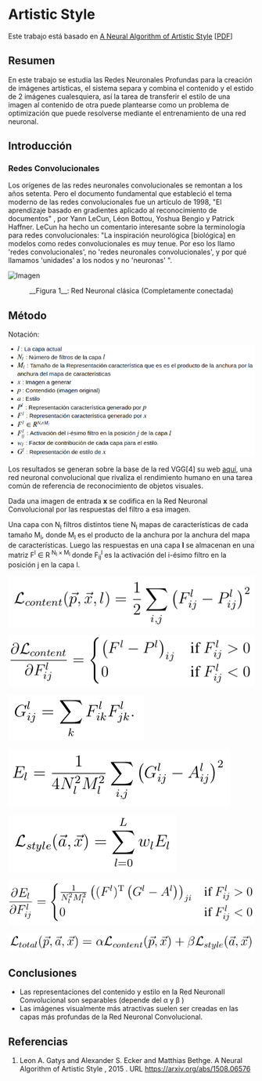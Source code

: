 # Artistic Style

Este trabajo está basado en [A Neural Algorithm of Artistic Style](https://arxiv.org/abs/1508.06576) \[[PDF](https://arxiv.org/pdf/1508.06576.pdf)\]

## Resumen

En este trabajo se estudia las Redes Neuronales Profundas para la creación de imágenes artísticas, el sistema separa y combina el contenido y el estido de 2 imágenes cualesquiera, así la tarea de transferir el estilo de una imagen al contenido de otra puede plantearse como un problema de optimización que puede resolverse mediante el entrenamiento de una red neuronal.

## Introducción

### Redes Convolucionales

Los orígenes de las redes neuronales convolucionales se remontan a los años setenta. Pero el documento fundamental que estableció el tema moderno de las redes convolucionales fue un artículo de 1998, "El aprendizaje basado en gradientes aplicado al reconocimiento de documentos" , por Yann LeCun, Léon Bottou, Yoshua Bengio y Patrick Haffner. LeCun ha hecho un comentario interesante sobre la terminología para redes convolucionales:  "La inspiración neurológica [biológica] en modelos como redes convolucionales es muy tenue. Por eso los llamo 'redes convolucionales', no 'redes neuronales convolucionales', y por qué llamamos 'unidades' a los nodos y no 'neuronas' ".

![Imagen](http://neuralnetworksanddeeplearning.com/images/tikz41.png)

<center> __Figura 1__: Red Neuronal clásica (Completamente conectada) </center>

## Método

Notación:

![Imagen](img/i7.png)

Los resultados se generan sobre la base de la red VGG[4] su web [aquí](http://www.robots.ox.ac.uk/~vgg/research/very_deep/), una red neuronal convolucional que rivaliza el rendimiento humano en una tarea común de referencia de reconocimiento de objetos visuales.

Dada una imagen de entrada __x__ se codifica en la Red Neuronal Convolucional por las respuestas del filtro a esa imagen.  

Una capa con N<sub>l</sub> filtros distintos tiene N<sub>l</sub> mapas de características de cada tamaño M<sub>l</sub>, donde M<sub>l</sub> es el producto de la anchura por la anchura del  mapa de características. Luego las respuestas en una capa __l__ se almacenan en una matriz F<sup>l</sup> ∈ R<sup> N<sub>l</sub> × M<sub>l</sub> </sup> donde F<sub>ij</sub><sup>l</sup> es la activación del i-ésimo filtro en la posición j en la capa l. 

 ![](img/1.png)

![Imagen](img/2.png)

![Imagen](img/3.png)

![Imagen](img/4.png)

![Imagen](img/5.png)

![Imagen](img/6.png)

![Imagen](img/7.png)

## Conclusiones
- Las representaciones del contenido y estilo en la Red Neuronall Convolucional son separables (depende del α y β )
- Las imágenes visualmente más atractivas suelen ser creadas en las capas más profundas de la Red Neuronal Convolucional.

## Referencias
1. Leon A. Gatys and Alexander S. Ecker and Matthias Bethge. A Neural Algorithm of Artistic Style , 2015 . URL https://arxiv.org/abs/1508.06576

